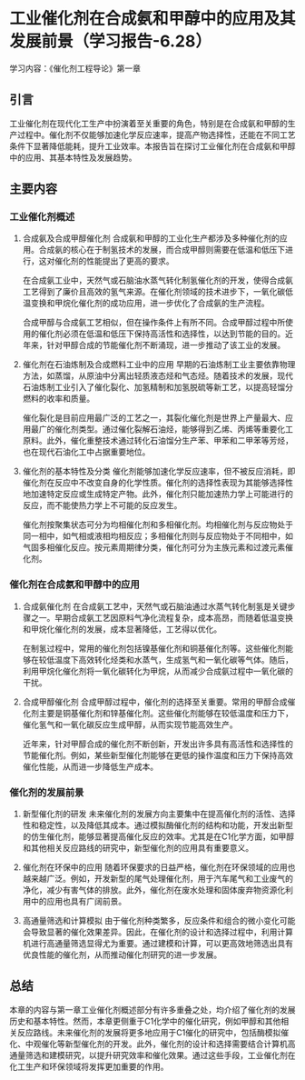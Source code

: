 # 工业催化剂在合成氨和甲醇中的应用及其发展前景（学习报告-6.28）

学习内容：《催化剂工程导论》第一章

## 引言
工业催化剂在现代化工生产中扮演着至关重要的角色，特别是在合成氨和甲醇的生产过程中。催化剂不仅能够加速化学反应速率，提高产物选择性，还能在不同工艺条件下显著降低能耗，提升工业效率。本报告旨在探讨工业催化剂在合成氨和甲醇中的应用、其基本特性及发展趋势。

## 主要内容
### 工业催化剂概述

1. 合成氨及合成甲醇催化剂
    合成氨和甲醇的工业化生产都涉及多种催化剂的应用。合成氨的核心在于制氢技术的发展，而合成甲醇则需要在低温和低压下进行，这对催化剂的性能提出了更高的要求。

    在合成氨工业中，天然气或石脑油水蒸气转化制氢催化剂的开发，使得合成氨工艺得到了廉价且高效的氢气来源。在催化剂领域的技术进步下，一氧化碳低温变换和甲烷化催化剂的成功应用，进一步优化了合成氨的生产流程。

    合成甲醇与合成氨工艺相似，但在操作条件上有所不同。合成甲醇过程中所使用的催化剂必须在低温和低压下保持高活性和选择性，以达到节能的目的。近年来，针对甲醇合成的节能催化剂不断涌现，进一步推动了该工业的发展。

2. 催化剂在石油炼制及合成燃料工业中的应用
    早期的石油炼制工业主要依靠物理方法，如蒸馏，从原油中分离出轻质液态烃和气态烃。随着技术的发展，现代石油炼制工业引入了催化裂化、加氢精制和加氢脱硫等新工艺，以提高轻馏分燃料的收率和质量。

    催化裂化是目前应用最广泛的工艺之一，其裂化催化剂是世界上产量最大、应用最广的催化剂类型。通过催化裂解石油烃，能够得到乙烯、丙烯等重要化工原料。此外，催化重整技术通过转化石油馏分生产苯、甲苯和二甲苯等芳烃，也在现代石油化工中占据重要地位。

3. 催化剂的基本特性及分类
    催化剂能够加速化学反应速率，但不被反应消耗，即催化剂在反应中不改变自身的化学性质。催化剂的选择性表现为其能够选择性地加速特定反应或生成特定产物。此外，催化剂只能加速热力学上可能进行的反应，而不能使热力学上不可能的反应发生。

    催化剂按聚集状态可分为均相催化剂和多相催化剂。均相催化剂与反应物处于同一相中，如气相或液相均相反应；多相催化剂则与反应物处于不同相中，如气固多相催化反应。按元素周期律分类，催化剂可分为主族元素和过渡元素催化剂。

### 催化剂在合成氨和甲醇中的应用

1. 合成氨催化剂
    在合成氨工艺中，天然气或石脑油通过水蒸气转化制氢是关键步骤之一。早期合成氨工艺因原料气净化流程复杂，成本高昂，而随着低温变换和甲烷化催化剂的发展，成本显著降低，工艺得以优化。

    在制氢过程中，常用的催化剂包括镍基催化剂和铜基催化剂等。这些催化剂能够在较低温度下高效转化烃类和水蒸气，生成氢气和一氧化碳等气体。随后，利用甲烷化催化剂将一氧化碳转化为甲烷，从而减少合成氨过程中一氧化碳的干扰。

2. 合成甲醇催化剂
    合成甲醇过程中，催化剂的选择至关重要。常用的甲醇合成催化剂主要是铜基催化剂和锌基催化剂。这些催化剂能够在较低温度和压力下，催化氢气和一氧化碳反应生成甲醇，从而实现节能高效生产。

    近年来，针对甲醇合成的催化剂不断创新，开发出许多具有高活性和选择性的节能催化剂。例如，某些新型催化剂能够在更低的操作温度和压力下保持高效催化性能，从而进一步降低生产成本。

### 催化剂的发展前景

1. 新型催化剂的研发
未来催化剂的发展方向主要集中在提高催化剂的活性、选择性和稳定性，以及降低其成本。通过模拟酶催化剂的结构和功能，开发出新型的仿生催化剂，能够显著提高催化反应的效率。尤其是在C1化学方面，如甲醇和其他相关反应路线的研究中，新型催化剂的应用具有重要意义。

2. 催化剂在环保中的应用
随着环保要求的日益严格，催化剂在环保领域的应用也越来越广泛。例如，开发新型的尾气处理催化剂，用于汽车尾气和工业废气的净化，减少有害气体的排放。此外，催化剂在废水处理和固体废弃物资源化利用中的应用也具有广阔前景。

3. 高通量筛选和计算模拟
由于催化剂种类繁多，反应条件和组合的微小变化可能会导致显著的催化效果差异。因此，在催化剂的设计和选择过程中，利用计算机进行高通量筛选显得尤为重要。通过建模和计算，可以更高效地筛选出具有优良性能的催化剂，从而推动催化剂研究的进一步发展。

## 总结
本章的内容与第一章工业催化剂概述部分有许多重叠之处，均介绍了催化剂的发展历史和基本特性。然而，本章更侧重于C1化学中的催化研究，例如甲醇和其他相关反应路线。未来催化剂的发展将更多地应用于C1催化的研究中，包括酶模拟催化、中观催化等新型催化剂的开发。此外，催化剂的设计和选择需要结合计算机高通量筛选和建模研究，以提升研究效率和催化效果。通过这些手段，工业催化剂在化工生产和环保领域将发挥更加重要的作用。
